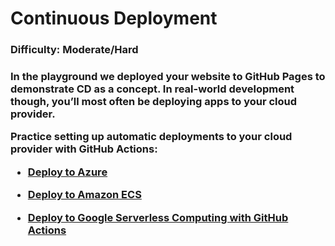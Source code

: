<h1>Continuous Deployment</h1>

<h3>Difficulty: Moderate/Hard</h3>

<h3>
In the playground we deployed your website to GitHub Pages to demonstrate CD as a concept. In real-world development though, you’ll most often be deploying apps to your cloud provider.

Practice setting up automatic deployments to your cloud provider with GitHub Actions:

- [Deploy to Azure](https://docs.github.com/en/actions/deployment/deploying-to-your-cloud-provider/deploying-to-azure)

- [Deploy to Amazon ECS](https://docs.github.com/en/actions/deployment/deploying-to-your-cloud-provider/deploying-to-amazon-elastic-container-service)

- [Deploy to Google Serverless Computing with GitHub Actions](https://cloud.google.com/blog/topics/developers-practitioners/deploying-serverless-platforms-github-actions/)
</h3>